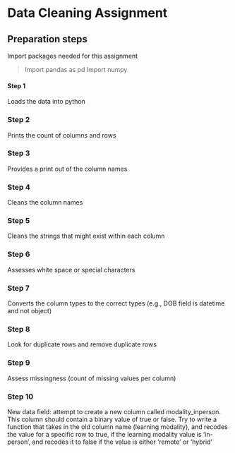 # Data Cleaning Assignment

## Preparation steps
Import packages needed for this assignment 
> Import pandas as pd
> Import numpy 

#### Step 1
Loads the data into python

### Step 2
Prints the count of columns and rows 


### Step 3
Provides a print out of the column names 

### Step 4
Cleans the column names 


### Step 5
Cleans the strings that might exist within each column


### Step 6
Assesses white space or special characters 


### Step 7
Converts the column types to the correct types (e.g., DOB field is datetime and not object) 


### Step 8
Look for duplicate rows and remove duplicate rows 


### Step 9
Assess missingness (count of missing values per column) 


### Step 10
New data field: attempt to create a new column called modality_inperson. This column should contain a binary value of true or false. Try to write a function that takes in the old column name (learning modality), and recodes the value for a specific row to true, if the learning modality value is ‘in-person’, and recodes it to false if the value is either ‘remote’ or ‘hybrid’ 

